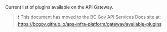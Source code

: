 Current list of plugins available on the API Gateway.

> :exclamation: This document has moved to the BC Gov API Services Docs site at: https://bcgov.github.io/aps-infra-platform/gateway/available-plugins

